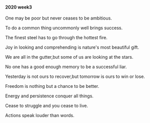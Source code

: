 #### 2020 week3

One may be poor but never ceases to be ambitious.

To do a common thing uncommonly well brings success.

The finest steel has to go through the hottest fire.

Joy in looking and comprehending is nature's most beautiful gift.

We are all in the gutter,but some of us are looking at the stars.

No one has a good enough memory to be a successful liar.

Yesterday is not ours to recover,but tomorrow is ours to win or lose.

Freedom is nothing but a chance to be better.

Energy and persistence conquer all things.

Cease to struggle and you cease to live.

Actions speak louder than words.
